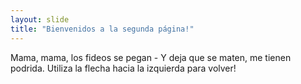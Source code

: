```yaml
---
layout: slide
title: "Bienvenidos a la segunda página!"
---
```

Mama, mama, los fideos se pegan - Y deja que se maten, me tienen podrida.
Utiliza la flecha hacia la izquierda para volver!
